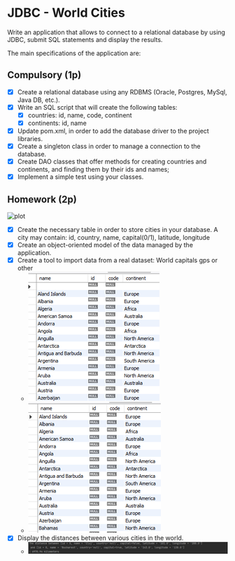 # JDBC - World Cities

Write an application that allows to connect to a relational database by using JDBC, submit SQL statements and display the results.

The main specifications of the application are:

## Compulsory (1p)

- [x] Create a relational database using any RDBMS (Oracle, Postgres, MySql, Java DB, etc.).
- [x] Write an SQL script that will create the following tables:
  - [x] countries: id, name, code, continent
  - [x] continents: id, name
- [x] Update pom.xml, in order to add the database driver to the project libraries.
- [x] Create a singleton class in order to manage a connection to the database.
- [x] Create DAO classes that offer methods for creating countries and continents, and finding them by their ids and names;
- [x] Implement a simple test using your classes.

## Homework (2p)

  ![plot](Screenshots/evenimente.png)
- [x] Create the necessary table in order to store cities in your database. A city may contain: id, country, name, capital(0/1), latitude, longitude
- [x] Create an object-oriented model of the data managed by the application.
- [x] Create a tool to import data from a real dataset: World capitals gps or other
  - ![plot](Screenshots/cont.png)
  - ![plot](Screenshots/country.png)
- [x] Display the distances between various cities in the world.
  - ![plot](Screenshots/distanta.png)